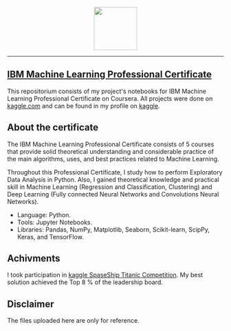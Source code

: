 <p align="center">

  <img height="100" src="https://user-images.githubusercontent.com/67054356/132362689-31859a26-5d52-4eff-a4c4-ee6a8fd2f16c.png">  

</p>
<hr>  

## [IBM Machine Learning Professional Certificate](https://www.coursera.org/professional-certificates/ibm-machine-learning)

This repositorium consists of my project's notebooks for IBM Machine Learning Professional Certificate on Coursera. 
All projects were done on [kaggle.com](https://www.kaggle.com/) and can be found in my profile on [kaggle](https://www.kaggle.com/semenvasilev).


## About the certificate
The IBM Machine Learning Professional Certificate consists of 5 courses that provide solid theoretical understanding and considerable practice of the main algorithms, uses, and best practices related to Machine Learning. 
  
Throughout this Professional Certificate, I study how to perform Exploratory Data Analysis in Python. Also, I gained theoretical knowledge and practical skill in Machine Learning (Regression and Classification, Clustering) and Deep Learning (Fully connected Neural Networks and Convolutions Neural Networks).   

- Language: Python.
- Tools: Jupyter Notebooks.
- Libraries: Pandas, NumPy, Matplotlib, Seaborn, Scikit-learn, ScipPy, Keras, and TensorFlow.  

## Achivments
I took participation in [kaggle SpaseShip Titanic Competition](https://www.kaggle.com/competitions/spaceship-titanic).
My best solution achieved the Top 8 % of the leadership board. 

## Disclaimer

The files uploaded here are only for reference. 
